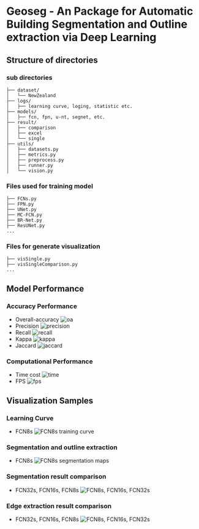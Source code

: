 # Geoseg - An Package for Automatic Building Segmentation and Outline extraction via  Deep Learning

## Structure of directories
### sub directories
```
├── dataset/
│   └── NewZealand
├── logs/
│   ├── learning curve, loging, statistic etc.
├── models/
│   ├── fcn, fpn, u-nt, segnet, etc.
├── result/
│   ├── comparison
│   ├── excel
│   └── single
├── utils/
│   ├── datasets.py
│   ├── metrics.py
│   ├── preprocess.py
│   ├── runner.py
│   └── vision.py
```
### Files used for training model
```
├── FCNs.py
├── FPN.py
├── UNet.py
├── MC-FCN.py
├── BR-Net.py
├── ResUNet.py
...
```
### Files for generate visualization
```
├── visSingle.py
├── visSingleComparison.py
...
```

## Model Performance

### Accuracy Performance
* Overall-accuracy
![oa](./result/excel/overall-accuracy.png)
* Precision
![precision](./result/excel/precision.png)
* Recall
![recall](./result/excel/recall.png)
* Kappa
![kappa](./result/excel/kappa.png)
* Jaccard
![jaccard](./result/excel/jaccard.png)

### Computational Performance
* Time cost
![time](./result/excel/prediction%20time.png)
* FPS
![fps](./result/excel/prediction%20fps.png)

## Visualization Samples

### Learning Curve
* FCN8s
![FCN8s training curve](./logs/curve/FCN8s_iter_5000.png)

### Segmentation and outline extraction
* FCN8s
![FCN8s segmentation maps](./result/single/FCN8s_canny_segmap_edge_0.png)

### Segmentation result comparison
* FCN32s, FCN16s, FCN8s
![FCN8s, FCN16s, FCN32s](./result/single-comparison/segmap_FCN32s_FCN16s_FCN8s_0.png)

### Edge extraction result comparison
* FCN32s, FCN16s, FCN8s
![FCN8s, FCN16s, FCN32s](./result/single-comparison/edge_FCN32s_FCN16s_FCN8s_0.png)

